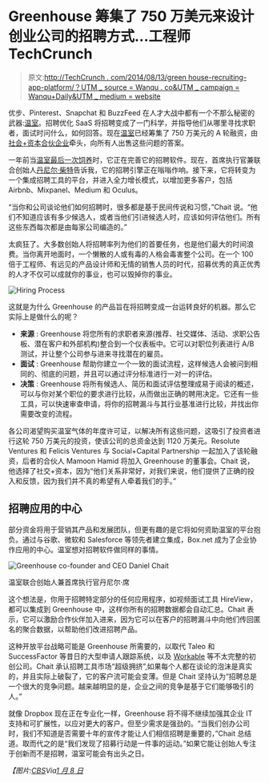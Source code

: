 # Greenhouse 筹集了 750 万美元来设计创业公司的招聘方式...工程师 TechCrunch

> 原文:[http://TechCrunch . com/2014/08/13/green house-recruiting-app-platform/？UTM _ source = Wanqu . co&UTM _ campaign = Wanqu+Daily&UTM _ medium = website](http://techcrunch.com/2014/08/13/greenhouse-recruiting-app-platform/?utm_source=wanqu.co&utm_campaign=Wanqu+Daily&utm_medium=website)

优步、Pinterest、Snapchat 和 BuzzFeed 在人才大战中都有一个不那么秘密的武器:[温室](http://www.greenhouse.io/)。招聘优化 SaaS 将招聘变成了一门科学，并指导他们从哪里寻找求职者，面试时问什么，如何回答。现在[温室](http://www.crunchbase.com/organization/greenhouse-software)已经筹集了 750 万美元的 A 轮融资，由[社会+资本合伙企业](http://www.crunchbase.com/organization/the-social-capital-partnership)牵头，向所有人出售这些问题的答案。

一年前当[温室最后一次饲养](https://beta.techcrunch.com/2013/11/14/greenhouse-recruiting/)时，它正在完善它的招聘软件。现在，首席执行官兼联合创始人[丹尼尔·柴特](http://www.crunchbase.com/person/daniel-chait)告诉我，它的招聘引擎正在嗡嗡作响。接下来，它将转变为一个集成招聘工具的平台，并进入全力增长模式，以增加更多客户，包括 Airbnb、Mixpanel、Medium 和 Oculus。

“当你和公司谈论他们如何招聘时，很多都是基于民间传说和习惯，”Chait 说。“他们不知道应该有多少候选人，或者当他们引进候选人时，应该如何评估他们。所有这些东西每次都是由每家公司编造的。”

太疯狂了。大多数创始人将招聘率列为他们的首要任务，也是他们最大的时间浪费。当你离开地面时，一个懒散的人或有毒的人格会毒害整个公司。在一个 100 倍于工程师、有远见的产品设计师和无情的销售人员的时代，招募优秀的真正优秀的人才不仅可以成就你的事业，也可以毁掉你的事业。

![Hiring Process](../Images/3db3546f2fe3aaa056910879496dbfd8.png)

这就是为什么 Greenhouse 的产品旨在将招聘变成一台运转良好的机器。那么它实际上是做什么的呢？

*   **来源** : Greenhouse 将您所有的求职者来源(推荐、社交媒体、活动、求职公告板、潜在客户和外部机构)整合到一个仪表板中。它可以对职位列表进行 A/B 测试，并让整个公司参与进来寻找潜在的雇员。
*   **面试** : Greenhouse 帮助你建立一个一致的面试流程，这样候选人会被问到相同的、彻底的问题，并且可以通过评分标准进行一对一的评估。
*   **决策** : Greenhouse 将所有候选人、简历和面试评估整理成易于阅读的概述，可以与你对某个职位的要求进行比较，从而做出正确的聘用决定。它还有一些工具，可以快速审查申请，将你的招聘漏斗与其行业基准进行比较，并找出你需要改变的流程。

各公司渴望购买温室气体的年度许可证，以解决所有这些问题，这吸引了投资者进行这轮 750 万美元的投资，使该公司的总资金达到 1120 万美元。Resolute Ventures 和 Felicis Ventures 与 Social+Capital Partnership 一起加入了该轮融资，后者的合伙人 Mamoon Hamid 将加入 Greenhouse 的董事会。Chait 说，他选择了社交+资本，因为“他们关系非常好，对我们来说，他们提供了正确的投入和反馈，因为我们并不真的希望有人牵着我们的手。”

## 招聘应用的中心

部分资金将用于营销其产品和发展团队，但更有趣的是它将如何资助温室的平台抱负。通过与谷歌、微软和 Salesforce 等领先者建立集成，Box.net 成为了企业协作应用的中心。温室想对招聘软件做同样的事情。

![Greenhouse co-founder and CEO Daniel Chait](../Images/e49b2ed893ad197ce80e0522dd249e8d.png)

温室联合创始人兼首席执行官丹尼尔·席

这个想法是，你用于招聘特定部分的任何应用程序，如视频面试工具 HireView，都可以集成到 Greenhouse 中，这样你所有的招聘数据都会自动汇总。Chait 表示，它可以激励合作伙伴加入进来，因为它可以在客户的招聘漏斗中向他们传回匿名的聚合数据，以帮助他们改进招聘产品。

这种开放平台战略可能是 Greenhouse 所需要的，以取代 Taleo 和 SuccessFactor 等昔日的大型申请人跟踪系统，以及 [Workable](https://beta.techcrunch.com/2014/03/07/workable-raises-1-5m-from-greylock-il-to-build-cloud-based-recruitment-software-for-smes/) 等不太完整的初创公司。Chait 承认招聘工具市场“超级拥挤”,如果每个人都在谈论的泡沫是真实的，并且实际上破裂了，它的客户流可能会变薄。但是 Chait 坚持认为“招聘总是一个很大的竞争问题。越来越明显的是，企业之间的竞争是基于它们能够吸引的人。”

就像 Dropbox 现在正在专业化一样，Greenhouse 将不得不继续加强其企业 IT 支持和可扩展性，以应对更大的客户。但至少需求是强劲的。“当我们创办公司时，我们不知道是否需要十年的宣传才能让人们相信招聘是重要的，”Chait 总结道。取而代之的是“我们发现了招募行动是一件事的运动。”如果它能让创始人专注于创新而不是招聘，温室可能会有出头之日。

*【图片:[CBS](http://www.cbs.com/shows/how_i_met_your_mother/)Via[1 月 8 日](http://januaryember.com/)*